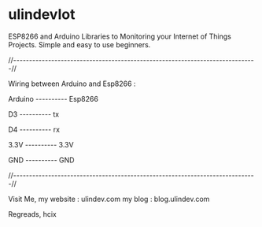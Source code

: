 # ulindevIot
ESP8266 and Arduino Libraries to Monitoring your Internet of Things Projects.
Simple and easy to use beginners.

//-----------------------------------------------------------------------------//

Wiring between Arduino and Esp8266 :

Arduino ---------- Esp8266

   D3   ----------   tx
   
   D4   ----------   rx
   
 3.3V   ----------   3.3V
 
  GND   ----------   GND
  
//-----------------------------------------------------------------------------//

Visit Me,
my website : ulindev.com
my blog    : blog.ulindev.com

Regreads, hcix
